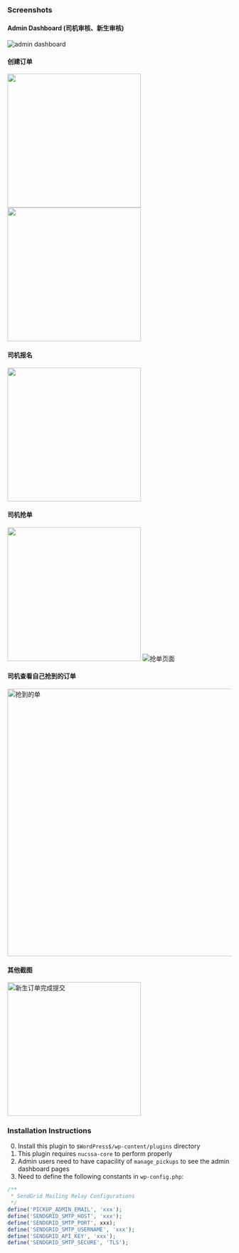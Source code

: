 ### Screenshots
#### Admin Dashboard (司机审核、新生审核)
![admin dashboard](README/admin_dashboard.png)

#### 创建订单
<img src="README/创建订单+申请司机菜单.png" width="300" />
<img src="README/创建订单.png" width="300" />

#### 司机报名
<img src="README/司机报名表.png" width="300" />

#### 司机抢单
<img src="README/抢单菜单.png" width="300" />
<img src="README/抢单页面.png" alt="抢单页面" />


#### 司机查看自己抢到的订单
<img src="README/司机查看自己抢到的单.gif" alt="抢到的单" width="600" />

#### 其他截图
<img alt="新生订单完成提交" src="README/finish_ordering.png" width="300" />

### Installation Instructions
0. Install this plugin to `$WordPress$/wp-content/plugins` directory
1. This plugin requires `nucssa-core` to perform properly
2. Admin users need to have capacility of `manage_pickups` to see the admin dashboard pages
3. Need to define the following constants in `wp-config.php`:
```php
/**
 * SendGrid Mailing Relay Configurations
 */
define('PICKUP_ADMIN_EMAIL', 'xxx');
define('SENDGRID_SMTP_HOST', 'xxx');
define('SENDGRID_SMTP_PORT', xxx);
define('SENDGRID_SMTP_USERNAME', 'xxx');
define('SENDGRID_API_KEY', 'xxx');
define('SENDGRID_SMTP_SECURE', 'TLS');
```